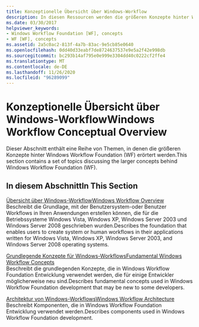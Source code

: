 ```yaml
---
title: Konzeptionelle Übersicht über Windows-Workflow
description: In diesen Ressourcen werden die größeren Konzepte hinter Windows Workflow Foundation erläutert, einschließlich einer Übersicht, grundlegenden Konzepte und Architektur.
ms.date: 03/30/2017
helpviewer_keywords:
- Windows Workflow Foundation [WF], concepts
- WF [WF], concepts
ms.assetid: 2a5c0ac2-813f-4a7b-83ac-9e5cb85e0640
ms.openlocfilehash: 0dd40d33eabf7de8724637537e9e5a2f42e998db
ms.sourcegitcommit: bc293b14af795e0e999e3304dd40c0222cf2ffe4
ms.translationtype: MT
ms.contentlocale: de-DE
ms.lasthandoff: 11/26/2020
ms.locfileid: "96289099"
---
```

# <a name="windows-workflow-conceptual-overview"></a><span data-ttu-id="1bd35-103">Konzeptionelle Übersicht über Windows-Workflow</span><span class="sxs-lookup"><span data-stu-id="1bd35-103">Windows Workflow Conceptual Overview</span></span>

<span data-ttu-id="1bd35-104">Dieser Abschnitt enthält eine Reihe von Themen, in denen die größeren Konzepte hinter Windows Workflow Foundation (WF) erörtert werden.</span><span class="sxs-lookup"><span data-stu-id="1bd35-104">This section contains a set of topics discussing the larger concepts behind Windows Workflow Foundation (WF).</span></span>  
  
## <a name="in-this-section"></a><span data-ttu-id="1bd35-105">In diesem Abschnitt</span><span class="sxs-lookup"><span data-stu-id="1bd35-105">In This Section</span></span>  

 [<span data-ttu-id="1bd35-106">Übersicht über Windows-Workflow</span><span class="sxs-lookup"><span data-stu-id="1bd35-106">Windows Workflow Overview</span></span>](overview.md)  
 <span data-ttu-id="1bd35-107">Beschreibt die Grundlage, mit der Benutzersystem-oder Benutzer Workflows in Ihren Anwendungen erstellen können, die für die Betriebssysteme Windows Vista, Windows XP, Windows Server 2003 und Windows Server 2008 geschrieben wurden.</span><span class="sxs-lookup"><span data-stu-id="1bd35-107">Describes the foundation that enables users to create system or human workflows in their applications written for Windows Vista, Windows XP, Windows Server 2003, and Windows Server 2008 operating systems.</span></span>  
  
 [<span data-ttu-id="1bd35-108">Grundlegende Konzepte für Windows-Workflows</span><span class="sxs-lookup"><span data-stu-id="1bd35-108">Fundamental Windows Workflow Concepts</span></span>](fundamental-concepts.md)  
 <span data-ttu-id="1bd35-109">Beschreibt die grundlegenden Konzepte, die in Windows Workflow Foundation Entwicklung verwendet werden, die für einige Entwickler möglicherweise neu sind.</span><span class="sxs-lookup"><span data-stu-id="1bd35-109">Describes fundamental concepts used in Windows Workflow Foundation development that may be new to some developers.</span></span>  
  
 [<span data-ttu-id="1bd35-110">Architektur von Windows-Workflows</span><span class="sxs-lookup"><span data-stu-id="1bd35-110">Windows Workflow Architecture</span></span>](architecture.md)  
 <span data-ttu-id="1bd35-111">Beschreibt Komponenten, die in Windows Workflow Foundation Entwicklung verwendet werden.</span><span class="sxs-lookup"><span data-stu-id="1bd35-111">Describes components used in Windows Workflow Foundation development.</span></span>
